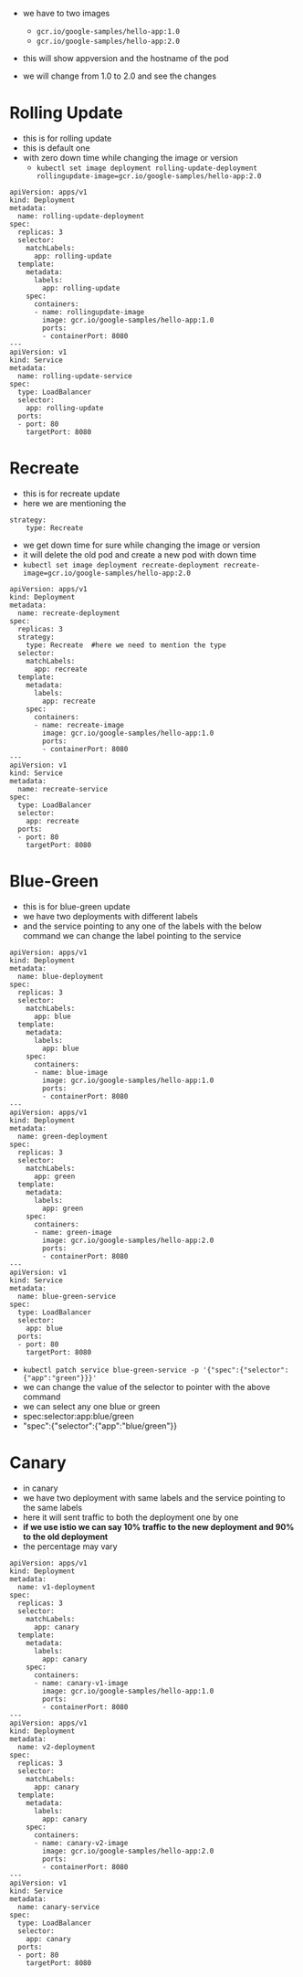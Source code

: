 * we have to two images 
    * ```gcr.io/google-samples/hello-app:1.0```
    * ```gcr.io/google-samples/hello-app:2.0```
* this will show appversion and the hostname of the pod

* we will change from 1.0 to 2.0 and see the changes

# Rolling Update
* this is for rolling update
* this is default one 
* with zero down time while changing the image or version
    * ```kubectl set image deployment rolling-update-deployment rollingupdate-image=gcr.io/google-samples/hello-app:2.0```
```
apiVersion: apps/v1
kind: Deployment
metadata:
  name: rolling-update-deployment
spec:
  replicas: 3
  selector:
    matchLabels:
      app: rolling-update
  template:
    metadata:
      labels:
        app: rolling-update
    spec:
      containers:
      - name: rollingupdate-image
        image: gcr.io/google-samples/hello-app:1.0
        ports:
        - containerPort: 8080
---
apiVersion: v1
kind: Service
metadata:
  name: rolling-update-service
spec:
  type: LoadBalancer
  selector:
    app: rolling-update
  ports:
  - port: 80
    targetPort: 8080
```

# Recreate
* this is for recreate update
* here we are mentioning the   
```
strategy:
    type: Recreate
```
* we get down time for sure while changing the image or version
* it will delete the old pod and create a new pod with down time
* ```kubectl set image deployment recreate-deployment recreate-image=gcr.io/google-samples/hello-app:2.0```
```
apiVersion: apps/v1
kind: Deployment
metadata:
  name: recreate-deployment
spec:
  replicas: 3
  strategy:
    type: Recreate  #here we need to mention the type
  selector:
    matchLabels:
      app: recreate
  template:
    metadata:
      labels:
        app: recreate
    spec:
      containers:
      - name: recreate-image
        image: gcr.io/google-samples/hello-app:1.0
        ports:
        - containerPort: 8080
---
apiVersion: v1
kind: Service
metadata:
  name: recreate-service
spec:
  type: LoadBalancer
  selector:
    app: recreate
  ports:
  - port: 80
    targetPort: 8080
```


# Blue-Green

* this is for blue-green update
* we have two deployments with different labels
* and the service pointing to any one of the labels with the below command we can change the label 
pointing to the service
```
apiVersion: apps/v1
kind: Deployment
metadata:
  name: blue-deployment
spec:
  replicas: 3
  selector:
    matchLabels:
      app: blue
  template:
    metadata:
      labels:
        app: blue
    spec:
      containers:
      - name: blue-image
        image: gcr.io/google-samples/hello-app:1.0
        ports:
        - containerPort: 8080
---
apiVersion: apps/v1
kind: Deployment
metadata:
  name: green-deployment
spec:
  replicas: 3
  selector:
    matchLabels:
      app: green
  template:
    metadata:
      labels:
        app: green
    spec:
      containers:
      - name: green-image
        image: gcr.io/google-samples/hello-app:2.0
        ports:
        - containerPort: 8080
---
apiVersion: v1
kind: Service
metadata:
  name: blue-green-service
spec:
  type: LoadBalancer
  selector:
    app: blue
  ports:
  - port: 80
    targetPort: 8080
```
* ```kubectl patch service blue-green-service -p '{"spec":{"selector":{"app":"green"}}}'```
* we can change the value of the selector to pointer with the above command
* we can select any one blue or green
* spec:selector:app:blue/green
* "spec":{"selector":{"app":"blue/green"}}


# Canary
* in canary 
* we have two deployment with same labels and the service pointing to the same labels
* here it will sent traffic to both the deployment one by one
* **if we use istio we can say 10% traffic to the new deployment and 90% to the old deployment**
* the percentage may vary
```
apiVersion: apps/v1
kind: Deployment
metadata:
  name: v1-deployment
spec:
  replicas: 3
  selector:
    matchLabels:
      app: canary
  template:
    metadata:
      labels:
        app: canary
    spec:
      containers:
      - name: canary-v1-image
        image: gcr.io/google-samples/hello-app:1.0
        ports:
        - containerPort: 8080
---
apiVersion: apps/v1
kind: Deployment
metadata:
  name: v2-deployment
spec:
  replicas: 3
  selector:
    matchLabels:
      app: canary
  template:
    metadata:
      labels:
        app: canary
    spec:
      containers:
      - name: canary-v2-image
        image: gcr.io/google-samples/hello-app:2.0
        ports:
        - containerPort: 8080
---
apiVersion: v1
kind: Service
metadata:
  name: canary-service
spec:
  type: LoadBalancer
  selector:
    app: canary
  ports:
  - port: 80
    targetPort: 8080
```

